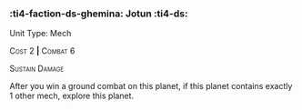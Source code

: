 ### :ti4-faction-ds-ghemina: **Jotun** :ti4-ds:

Unit Type: Mech 

<span style="font-variant:small-caps;">Cost</span> 2 __|__ <span style="font-variant:small-caps;">Combat</span> 6

<span style="font-variant:small-caps;">Sustain Damage</span>

After you win a ground combat on this planet, if this planet contains exactly 1 other mech, explore this planet.